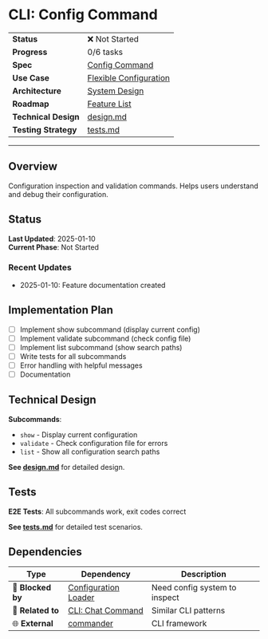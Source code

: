 # CLI: Config Command

| | |
|---|---|
| **Status** | ❌ Not Started |
| **Progress** | 0/6 tasks |
| **Spec** | [Config Command](../../../../products/anygpt/specs/anygpt/cli/config.md) |
| **Use Case** | [Flexible Configuration](../../../../products/anygpt/cases/flexible-configuration.md) |
| **Architecture** | [System Design](../../architecture.md) |
| **Roadmap** | [Feature List](../../roadmap.md) |
| **Technical Design** | [design.md](./design.md) |
| **Testing Strategy** | [tests.md](./tests.md) |

---

## Overview

Configuration inspection and validation commands. Helps users understand and debug their configuration.

## Status

**Last Updated**: 2025-01-10  
**Current Phase**: Not Started

### Recent Updates
- 2025-01-10: Feature documentation created

## Implementation Plan

- [ ] Implement show subcommand (display current config)
- [ ] Implement validate subcommand (check config file)
- [ ] Implement list subcommand (show search paths)
- [ ] Write tests for all subcommands
- [ ] Error handling with helpful messages
- [ ] Documentation

## Technical Design

**Subcommands**:
- `show` - Display current configuration
- `validate` - Check configuration file for errors
- `list` - Show all configuration search paths

**See [design.md](./design.md)** for detailed design.

## Tests

**E2E Tests**: All subcommands work, exit codes correct

**See [tests.md](./tests.md)** for detailed test scenarios.

## Dependencies

| Type | Dependency | Description |
|------|------------|-------------|
| 🚫 **Blocked by** | [Configuration Loader](../1-1-config-loader/) | Need config system to inspect |
| 🔗 **Related to** | [CLI: Chat Command](../2-1-cli-chat/) | Similar CLI patterns |
| 🌐 **External** | [commander](https://www.npmjs.com/package/commander) | CLI framework |
